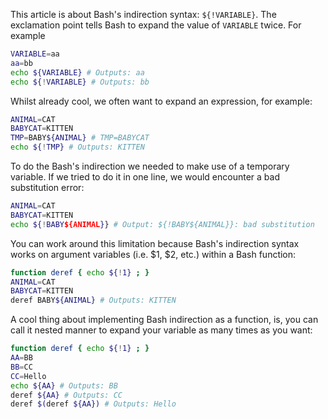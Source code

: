 This article is about Bash's indirection syntax: `${!VARIABLE}`. The exclamation point tells Bash to expand the value of `VARIABLE` twice. For example

```bash
VARIABLE=aa
aa=bb
echo ${VARIABLE} # Outputs: aa
echo ${!VARIABLE} # Outputs: bb
```

Whilst already cool, we often want to expand an expression, for example:

```bash
ANIMAL=CAT
BABYCAT=KITTEN
TMP=BABY${ANIMAL} # TMP=BABYCAT
echo ${!TMP} # Outputs: KITTEN
```

To do the Bash's indirection we needed to make use of a temporary variable. If we tried to do it in one line, we would encounter a bad substitution error:

```bash
ANIMAL=CAT
BABYCAT=KITTEN
echo ${!BABY${ANIMAL}} # Output: ${!BABY${ANIMAL}}: bad substitution
```

You can work around this limitation because Bash's indirection syntax works on argument variables (i.e. $1, $2, etc.) within a Bash function:

```bash
function deref { echo ${!1} ; }
ANIMAL=CAT
BABYCAT=KITTEN
deref BABY${ANIMAL} # Outputs: KITTEN
```

A cool thing about implementing Bash indirection as a function, is, you can call it nested manner to expand your variable as many times as you want:

```bash
function deref { echo ${!1} ; }
AA=BB
BB=CC
CC=Hello
echo ${AA} # Outputs: BB
deref ${AA} # Outputs: CC
deref $(deref ${AA}) # Outputs: Hello
```

